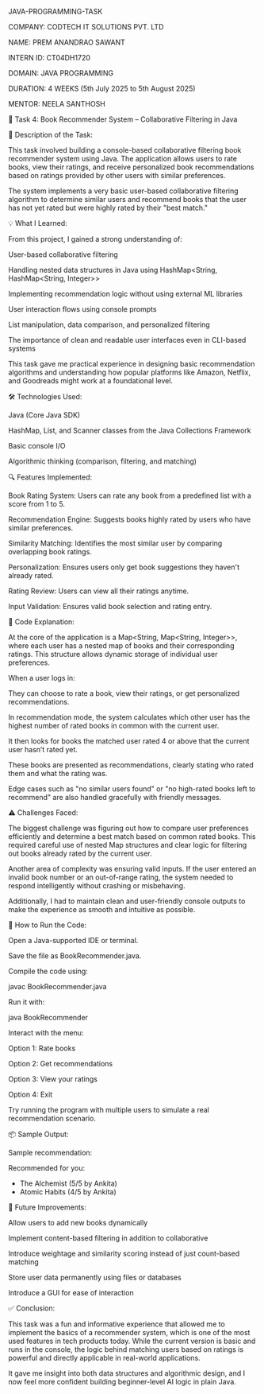 JAVA-PROGRAMMING-TASK

COMPANY: CODTECH IT SOLUTIONS PVT. LTD

NAME: PREM ANANDRAO SAWANT

INTERN ID: CT04DH1720

DOMAIN: JAVA PROGRAMMING

DURATION: 4 WEEKS (5th July 2025 to 5th August 2025)

MENTOR: NEELA SANTHOSH


📌 Task 4: Book Recommender System – Collaborative Filtering in Java

📝 Description of the Task:

This task involved building a console-based collaborative filtering book recommender system using Java. The application allows users to rate books, view their ratings, and receive personalized book recommendations based on ratings provided by other users with similar preferences.

The system implements a very basic user-based collaborative filtering algorithm to determine similar users and recommend books that the user has not yet rated but were highly rated by their "best match."

💡 What I Learned:

From this project, I gained a strong understanding of:

User-based collaborative filtering

Handling nested data structures in Java using HashMap<String, HashMap<String, Integer>>

Implementing recommendation logic without using external ML libraries

User interaction flows using console prompts

List manipulation, data comparison, and personalized filtering

The importance of clean and readable user interfaces even in CLI-based systems

This task gave me practical experience in designing basic recommendation algorithms and understanding how popular platforms like Amazon, Netflix, and Goodreads might work at a foundational level.

🛠 Technologies Used:

Java (Core Java SDK)

HashMap, List, and Scanner classes from the Java Collections Framework

Basic console I/O

Algorithmic thinking (comparison, filtering, and matching)

🔍 Features Implemented:

Book Rating System: Users can rate any book from a predefined list with a score from 1 to 5.

Recommendation Engine: Suggests books highly rated by users who have similar preferences.

Similarity Matching: Identifies the most similar user by comparing overlapping book ratings.

Personalization: Ensures users only get book suggestions they haven't already rated.

Rating Review: Users can view all their ratings anytime.

Input Validation: Ensures valid book selection and rating entry.

🧠 Code Explanation:

At the core of the application is a Map<String, Map<String, Integer>>, where each user has a nested map of books and their corresponding ratings. This structure allows dynamic storage of individual user preferences.

When a user logs in:

They can choose to rate a book, view their ratings, or get personalized recommendations.

In recommendation mode, the system calculates which other user has the highest number of rated books in common with the current user.

It then looks for books the matched user rated 4 or above that the current user hasn’t rated yet.

These books are presented as recommendations, clearly stating who rated them and what the rating was.

Edge cases such as "no similar users found" or "no high-rated books left to recommend" are also handled gracefully with friendly messages.

⚠️ Challenges Faced:

The biggest challenge was figuring out how to compare user preferences efficiently and determine a best match based on common rated books. This required careful use of nested Map structures and clear logic for filtering out books already rated by the current user.

Another area of complexity was ensuring valid inputs. If the user entered an invalid book number or an out-of-range rating, the system needed to respond intelligently without crashing or misbehaving.

Additionally, I had to maintain clean and user-friendly console outputs to make the experience as smooth and intuitive as possible.

🚀 How to Run the Code:

Open a Java-supported IDE or terminal.

Save the file as BookRecommender.java.

Compile the code using:

javac BookRecommender.java

Run it with:

java BookRecommender

Interact with the menu:

Option 1: Rate books

Option 2: Get recommendations

Option 3: View your ratings

Option 4: Exit

Try running the program with multiple users to simulate a real recommendation scenario.

📦 Sample Output:



Sample recommendation:


Recommended for you:
- The Alchemist (5/5 by Ankita)
- Atomic Habits (4/5 by Ankita)


🌱 Future Improvements:

Allow users to add new books dynamically

Implement content-based filtering in addition to collaborative

Introduce weightage and similarity scoring instead of just count-based matching

Store user data permanently using files or databases

Introduce a GUI for ease of interaction

✅ Conclusion:

This task was a fun and informative experience that allowed me to implement the basics of a recommender system, which is one of the most used features in tech products today. While the current version is basic and runs in the console, the logic behind matching users based on ratings is powerful and directly applicable in real-world applications.

It gave me insight into both data structures and algorithmic design, and I now feel more confident building beginner-level AI logic in plain Java.
